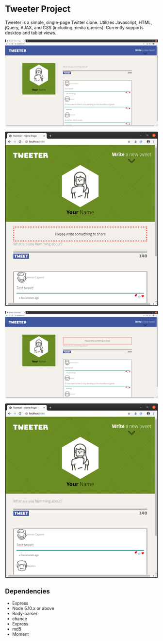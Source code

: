 # Tweeter Project

Tweeter is a simple, single-page Twitter clone. Utilizes Javascript, HTML, jQuery, AJAX, and CSS (including media queries).
Currently supports desktop and tablet views.


![Desktop View](https://raw.githubusercontent.com/Stoneface-Vimes/tweeter/master/docs/tweeter-desktop.png)

![Tablet View](https://raw.githubusercontent.com/Stoneface-Vimes/tweeter/master/docs/tweeter-tablet-error.png)

![Desktop View, Showing Error](https://raw.githubusercontent.com/Stoneface-Vimes/tweeter/master/docs/tweeter-desktop-error.png)

![Tablet View, Showing Error](https://raw.githubusercontent.com/Stoneface-Vimes/tweeter/master/docs/tweeter-tablet.png)


## Dependencies

- Express
- Node 5.10.x or above
- Body-parser
- chance
- Express
- md5
- Moment